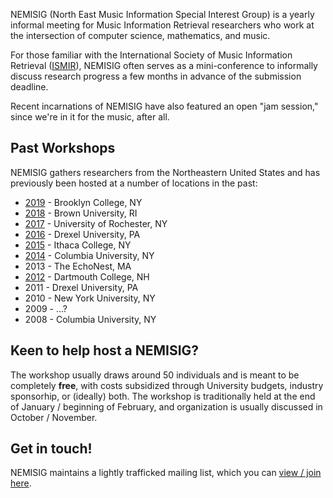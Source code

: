 NEMISIG (North East Music Information Special Interest Group) is a yearly informal meeting for Music Information Retrieval researchers who work at the intersection of computer science, mathematics, and music.

For those familiar with the International Society of Music Information Retrieval ([ISMIR](http://ismir.net)), NEMISIG often serves as a mini-conference to informally discuss research progress a few months in advance of the submission deadline.

Recent incarnations of NEMISIG have also featured an open "jam session," since we're in it for the music, after all.


## Past Workshops

NEMISIG gathers researchers from the Northeastern United States and has previously been hosted at a number of locations in the past:

* [2019](http://nemisig2019.nemisig.org) - Brooklyn College, NY
* [2018](http://nemisig2018.nemisig.org) - Brown University, RI
* [2017](http://nemisig.wixsite.com/2017) - University of Rochester, NY
* [2016](http://www.met-lab.org/nemisig2016/) - Drexel University, PA
* [2015](http://jimi.ithaca.edu/nemisig/) - Ithaca College, NY
* [2014](https://labrosa.ee.columbia.edu/nemisig2014/) - Columbia University, NY
* 2013 - The EchoNest, MA
* [2012](http://digitalmusics.dartmouth.edu/~nemisig/) - Dartmouth College, NH
* 2011 - Drexel University, PA
* 2010 - New York University, NY
* 2009 - ...?
* 2008 - Columbia University, NY


## Keen to help host a NEMISIG?

The workshop usually draws around 50 individuals and is meant to be completely **free**, with costs subsidized through University budgets, industry sponsorhip, or (ideally) both. The workshop is traditionally held at the end of January / beginning of February, and organization is usually discussed in October / November.


## Get in touch!

NEMISIG maintains a lightly trafficked mailing list, which you can [view / join here](https://groups.google.com/forum/#!forum/nemisig).

